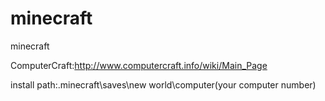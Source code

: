 # minecraft
minecraft

ComputerCraft:http://www.computercraft.info/wiki/Main_Page

install path:.minecraft\saves\new world\computer\(your computer number)
